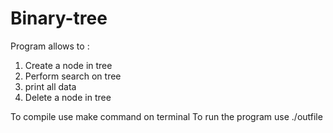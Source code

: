 # Binary-tree

Program allows to :
 1. Create a node in tree
 2. Perform search on tree
 3. print all data 
 4. Delete a node in tree
 
 To compile use make command on terminal
 To run the program use ./outfile
